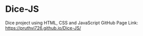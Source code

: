 # Dice-JS
Dice project using HTML, CSS and JavaScript
GitHub Page Link: https://pruthvi726.github.io/Dice-JS/
